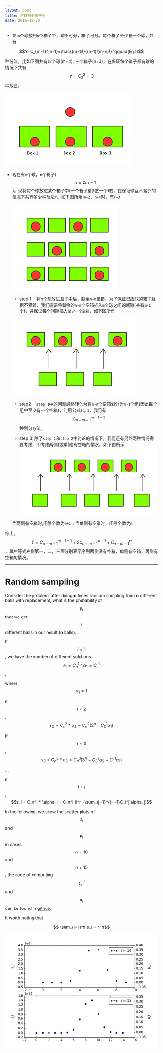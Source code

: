 ```yaml
---
layout: post
title: 将球放到盒子里
date: 2016-12-30
---
```


* 把 `m`个球放到`n`个箱子中，球不可分，箱子可分。每个箱子至少有一个球，共有

$$Y=C_{m-1}^{n-1}=\frac{(m-1)!}{(n-1)!(m-n)!} \qquad(Eq.1)$$

种分法。比如下图共有四个球(m=4), 三个箱子(n=3)，在保证每个箱子都有球的情况下共有 $$Y=C_3^2=3$$种放法。

![boxes](/images/boxes.png)

* 现在有`m`个球，`n`个箱子($$n\ge 2m-1$$)。现将每个球放进某个箱子中(一个箱子`至多`放一个球)，在保证球互不紧邻的情况下共有多少种放法`Y`。如下图所示 `m=2, n=4`时，有`Y=3`

  ![boxes](/images/boxes_2.png)

  * step 1：
 将`m`个球放进盒子中后，剩余`n-m`空箱，为了保证已放球的箱子互相不紧邻，我们需要将剩余的`n-m`个空箱插入`m`个球之间的间隙(共有`m-1`个)，并保证每个间隙插入``至少一个空箱``，如下图所示

  ![boxes](/images/boxes_input.png)
  * step2：
 `step 1`中的问题最终转化为将`n-m`个空箱划分为`m-1`个组(因此每个组中至少有一个空箱)，利用公式`Eq.1`，我们有$$C_{n-m-1}^{m-1-1}$$种划分方法。

  * step 3:
  除了`step 1`和`step 2`中讨论的情况下，我们还有另外两种情况需要考虑，即考虑两侧(或单侧)有空箱的情况，如下图所示
  ![boxes](/images/boxes_input_2.png)

  当两侧有空箱时,间隙个数为`m+1`；当单侧有空箱时，间隙个数为`m`

综上，$$ Y=C_{n-m-1}^{m-1-1}+2C_{n-m-1}^{m-1}+C_{n-m-1}^{m} $$，其中等式右侧第一，二，三项分别表示序列两侧没有空箱，单侧有空箱，两侧有空箱的情况。

---
# Random sampling

Consider the problem: after doing **n** times random sampling from **n** different balls with replacement, what is the probability of $$p_i$$ that
we get $$i$$ different balls in our result (**n** balls).

If $$i=1$$, we have the number of different solutions 
$$
s_1 = C_n^1*\alpha_1 = C_n^1
$$, 

where $$\alpha_1=1$$

if $$i=2$$, $$s_2 = C_n^2 * \alpha_2 = C_n^2(2^n-C_2^1\alpha_1)$$

if $$i=3$$, $$s_3 = C_n^3 * \alpha_3 = C_n^3(3^n-C_3^2\alpha_2-C_3^1\alpha_1)$$

...

if $$i=i$$, $$s_i = C_n^i * \alpha_i = C_n^i (i^n -\sum_{j=1}^{j=i-1}C_i^j\alpha_j)$$

In the following, we show the scatter plots of $$s_i$$ and $$p_i$$ in cases $$n=10$$ and $$n=15$$, the code of computing $$C_n^i$$ and $$\alpha_i$$ can be found in
 [github](https://github.com/huizhuzhao/Snow/blob/master/examples/random_sampling.py).

It worth noting that 

$$ \sum_{i=1}^n s_i = n^n$$

![](/images/boxes_balls/s_sample.png)



